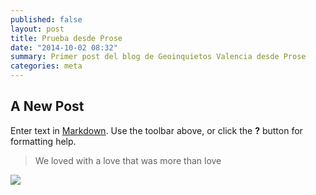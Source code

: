 ```yaml
---
published: false
layout: post
title: Prueba desde Prose
date: "2014-10-02 08:32"
summary: Primer post del blog de Geoinquietos Valencia desde Prose
categories: meta
---
```



## A New Post

Enter text in [Markdown](http://daringfireball.net/projects/markdown/). Use the toolbar above, or click the **?** button for formatting help.

> We loved with a love that was more than love

![](/https://scontent-b-mad.xx.fbcdn.net/hphotos-xpf1/v/t1.0-9/p417x417/10599250_873706625974817_5278218279317074554_n.jpg?oh=cfbf6353cfbb366c3dbe173c4e44a2fe&oe=54D0E6BF)
